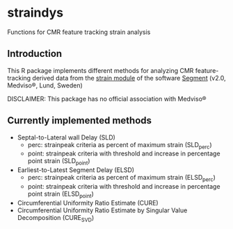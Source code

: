 # straindys
Functions for CMR feature tracking strain analysis

## Introduction
This R package implements different methods for analyzing CMR feature-tracking derived data from the [strain module](http://medviso.com/products/strain/) of the software [Segment](http://www.medviso.com) (v2.0, Medviso&reg;, Lund, Sweden)

DISCLAIMER: This package has no official association with Medviso&reg;
## Currently implemented methods

- Septal-to-Lateral wall Delay (SLD)
    - perc: strainpeak criteria as percent of maximum strain (SLD<sub>perc</sub>)
    - point: strainpeak criteria with threshold and increase in percentage point strain (SLD<sub>point</sub>)
- Earliest-to-Latest Segment Delay (ELSD)
    - perc: strainpeak criteria as percent of maximum strain (ELSD<sub>perc</sub>)
    - point: strainpeak criteria with threshold and increase in percentage point strain (ELSD<sub>point</sub>)
- Circumferential Uniformity Ratio Estimate (CURE)
- Circumferential Uniformity Ratio Estimate by Singular Value Decomposition (CURE<sub>SVD</sub>)
